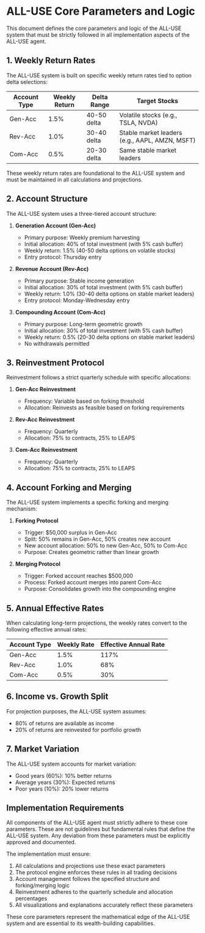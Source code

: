 # ALL-USE Core Parameters and Logic

This document defines the core parameters and logic of the ALL-USE system that must be strictly followed in all implementation aspects of the ALL-USE agent.

## 1. Weekly Return Rates

The ALL-USE system is built on specific weekly return rates tied to option delta selections:

| Account Type | Weekly Return | Delta Range | Target Stocks |
|-------------|---------------|-------------|---------------|
| Gen-Acc | 1.5% | 40-50 delta | Volatile stocks (e.g., TSLA, NVDA) |
| Rev-Acc | 1.0% | 30-40 delta | Stable market leaders (e.g., AAPL, AMZN, MSFT) |
| Com-Acc | 0.5% | 20-30 delta | Same stable market leaders |

These weekly return rates are foundational to the ALL-USE system and must be maintained in all calculations and projections.

## 2. Account Structure

The ALL-USE system uses a three-tiered account structure:

1. **Generation Account (Gen-Acc)**
   - Primary purpose: Weekly premium harvesting
   - Initial allocation: 40% of total investment (with 5% cash buffer)
   - Weekly return: 1.5% (40-50 delta options on volatile stocks)
   - Entry protocol: Thursday entry

2. **Revenue Account (Rev-Acc)**
   - Primary purpose: Stable income generation
   - Initial allocation: 30% of total investment (with 5% cash buffer)
   - Weekly return: 1.0% (30-40 delta options on stable market leaders)
   - Entry protocol: Monday-Wednesday entry

3. **Compounding Account (Com-Acc)**
   - Primary purpose: Long-term geometric growth
   - Initial allocation: 30% of total investment (with 5% cash buffer)
   - Weekly return: 0.5% (20-30 delta options on stable market leaders)
   - No withdrawals permitted

## 3. Reinvestment Protocol

Reinvestment follows a strict quarterly schedule with specific allocations:

1. **Gen-Acc Reinvestment**
   - Frequency: Variable based on forking threshold
   - Allocation: Reinvests as feasible based on forking requirements

2. **Rev-Acc Reinvestment**
   - Frequency: Quarterly
   - Allocation: 75% to contracts, 25% to LEAPS

3. **Com-Acc Reinvestment**
   - Frequency: Quarterly
   - Allocation: 75% to contracts, 25% to LEAPS

## 4. Account Forking and Merging

The ALL-USE system implements a specific forking and merging mechanism:

1. **Forking Protocol**
   - Trigger: $50,000 surplus in Gen-Acc
   - Split: 50% remains in Gen-Acc, 50% creates new account
   - New account allocation: 50% to new Gen-Acc, 50% to Com-Acc
   - Purpose: Creates geometric rather than linear growth

2. **Merging Protocol**
   - Trigger: Forked account reaches $500,000
   - Process: Forked account merges into parent Com-Acc
   - Purpose: Consolidates growth into the compounding engine

## 5. Annual Effective Rates

When calculating long-term projections, the weekly rates convert to the following effective annual rates:

| Account Type | Weekly Rate | Effective Annual Rate |
|-------------|-------------|------------------------|
| Gen-Acc | 1.5% | 117% |
| Rev-Acc | 1.0% | 68% |
| Com-Acc | 0.5% | 30% |

## 6. Income vs. Growth Split

For projection purposes, the ALL-USE system assumes:

- 80% of returns are available as income
- 20% of returns are reinvested for portfolio growth

## 7. Market Variation

The ALL-USE system accounts for market variation:

- Good years (60%): 10% better returns
- Average years (30%): Expected returns
- Poor years (10%): 20% lower returns

## Implementation Requirements

All components of the ALL-USE agent must strictly adhere to these core parameters. These are not guidelines but fundamental rules that define the ALL-USE system. Any deviation from these parameters must be explicitly approved and documented.

The implementation must ensure:

1. All calculations and projections use these exact parameters
2. The protocol engine enforces these rules in all trading decisions
3. Account management follows the specified structure and forking/merging logic
4. Reinvestment adheres to the quarterly schedule and allocation percentages
5. All visualizations and explanations accurately reflect these parameters

These core parameters represent the mathematical edge of the ALL-USE system and are essential to its wealth-building capabilities.
